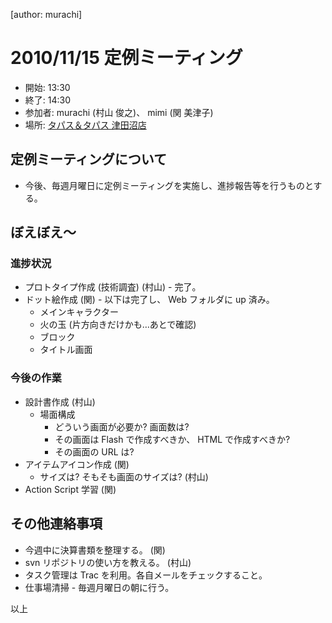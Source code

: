 [author: murachi]
# 2010/11/15 定例ミーティング

* 開始: 13:30
* 終了: 14:30
* 参加者: murachi (村山 俊之)、 mimi (関 美津子)
* 場所: [タパス＆タパス 津田沼店](http:://www.tapas-tapas.com/restaurant/31.html)

## 定例ミーティングについて

* 今後、毎週月曜日に定例ミーティングを実施し、進捗報告等を行うものとする。

## ぼえぼえ～

### 進捗状況

* プロトタイプ作成 (技術調査) (村山) - 完了。
* ドット絵作成 (関) - 以下は完了し、 Web フォルダに up 済み。
  * メインキャラクター
  * 火の玉 (片方向きだけかも…あとで確認)
  * ブロック
  * タイトル画面

### 今後の作業

* 設計書作成 (村山)
  * 場面構成
    * どういう画面が必要か? 画面数は?
    * その画面は Flash で作成すべきか、 HTML で作成すべきか?
    * その画面の URL は?
* アイテムアイコン作成 (関)
  * サイズは? そもそも画面のサイズは? (村山)
* Action Script 学習 (関)

## その他連絡事項

* 今週中に決算書類を整理する。 (関)
* svn リポジトリの使い方を教える。 (村山)
* タスク管理は Trac を利用。各自メールをチェックすること。
* 仕事場清掃 - 毎週月曜日の朝に行う。

以上
